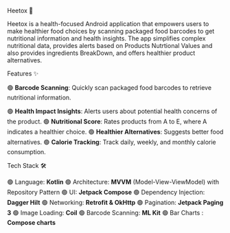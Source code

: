 
Heetox 🌿

Heetox is a health-focused Android application that empowers users to make healthier 
food choices by scanning packaged food barcodes to get nutritional information and
health insights.
The app simplifies complex nutritional data, provides alerts based on Products 
Nutrtional Values and also provides ingredients BreakDown,
and offers healthier product alternatives.

Features ✨

🟢 **Barcode Scanning**: Quickly scan packaged food barcodes to retrieve nutritional information. 

🟢 **Health Impact Insights**: Alerts users about potential health concerns of the product.
🟢 **Nutritional Score**: Rates products from A to E, where A indicates a healthier choice.
🟢 **Healthier Alternatives**: Suggests better food alternatives.
🟢 **Calorie Tracking**: Track daily, weekly, and monthly calorie consumption.


Tech Stack 🛠️

🟢 Language: **Kotlin**
🟢 Architecture: **MVVM** (Model-View-ViewModel) with Repository Pattern
🟢 UI: **Jetpack Compose**
🟢 Dependency Injection: **Dagger Hilt**
🟢 Networking: **Retrofit & OkHttp**
🟢 Pagination: **Jetpack Paging 3**
🟢 Image Loading: **Coil**
🟢 Barcode Scanning: **ML Kit**
🟢 Bar Charts : **Compose charts**


